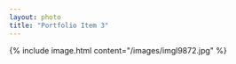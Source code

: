 ```yaml
---
layout: photo
title: "Portfolio Item 3"
---
```


{% include image.html content="/images/imgl9872.jpg" %}